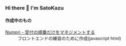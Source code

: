 ### Hi there 👋 I'm SatoKazu

#### 作成中のもの

<dl>
<dt><a href="https://numpri.hitpoint0.com">Numpri - 受付の順番だけをマネジメントする</a><dt>
<dd>フロントエンドの練習のために作成(javascript html)</dd>
</dl>
  
  

<!--
**satokazur222/satokazur222** is a ✨ _special_ ✨ repository because its `README.md` (this file) appears on your GitHub profile.

Here are some ideas to get you started:

- 🔭 I’m currently working on ...
- 🌱 I’m currently learning ...
- 👯 I’m looking to collaborate on ...
- 🤔 I’m looking for help with ...
- 💬 Ask me about ...
- 📫 How to reach me: ...
- 😄 Pronouns: ...
- ⚡ Fun fact: ...
-->
